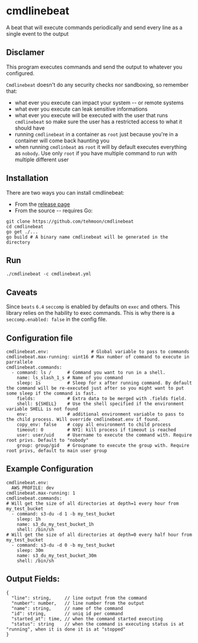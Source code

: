 # cmdlinebeat
A beat that will execute commands periodically and send every line as a single event to the output

## Disclamer
This program executes commands and send the output to whatever you configured.

`Cmdlinebeat` doesn't do any security checks nor sandboxing, so remember that:

  - what ever you execute can impact your system -- or remote systems
  - what ever you execute can leak sensitive informations
  - what ever you execute will be executed with the user that runs `cmdlinebeat` so make sure the user has a restricted access to what it should have
  - running `cmdlinebeat` in a container as `root` just because you're in a container will come back haunting you
  - when running `cmdlinbeat` as `root` it will by default executes everything as `nobody`. Use only `root` if you have multiple command to run
    with multiple different user

## Installation
There are two ways you can install cmdlinebeat:

  - From the [release page](https://github.com/tehmoon/cmdlinebeat/releases)
  - From the source -- requires Go:
```
git clone https://github.com/tehmoon/cmdlinebeat
cd cmdlinebeat
go get ./...
go build # A binary name cmdlinebeat will be generated in the directory
```

## Run

```
./cmdlinebeat -c cmdlinebeat.yml
```

## Caveats

Since `beats` `6.4` `seccomp` is enabled by defaults on `exec` and others. This library relies on the hability to exec commands. This is why there is a `seccomp.enabled: false` in the config file.

## Configuration file

```
cmdlinebeat.env:                # Global variable to pass to commands
cmdlinebeat.max-running: uint16 # Max number of command to execute in parrallele
cmdlinebeat.commands:
  - command: ls /      # Command you want to run in a shell.
    name: ls_slash_1_s # Name of you command
    sleep: 1s          # Sleep for x after running command. By default the command will be re-executed just after so you might want to put some sleep if the command is fast.
    fields:            # Extra data to be merged with .fields field.
    shell: ${SHELL}    # Use the shell specified if the environment variable SHELL is not found
    env:               # additional environment variable to pass to the child process. Will override cmdlinebeat.env if found.
    copy_env: false    # copy all environment to child process
    timeout: 0         # NYI: kill process if timeout is reached
    user: user/uid     # Username to execute the command with. Require root privs. Default to "nobody"
    group: group/gid   # Groupname to execute the group with. Require root privs, default to main user group
```

## Example Configuration

```
cmdlinebeat.env:
  AWS_PROFILE: dev
cmdlinebeat.max-running: 1
cmdlinebeat.commands:
# Will get the size of all directories at depth=1 every hour from my_test_bucket
  - command: s3-du -d 1 -b my_test_bucket
    sleep: 1h
    name: s3_du_my_test_bucket_1h
    shell: /bin/sh
# Will get the size of all directories at depth=0 every half hour from my_test_bucket
  - command: s3-du -d 0 -b my_test_bucket
    sleep: 30m
    name: s3_du_my_test_bucket_30m
    shell: /bin/sh
```

## Output Fields:

```
{
  "line": string,     // line output from the command
  "number": number,   // line number from the output
  "name": string,     // name of the command
  "id": string,       // uniq id per command
  "started_at": time, // when the command started executing
  "status": string    // when the command is executing status is at "running", when it is done it is at "stopped"
}
```

